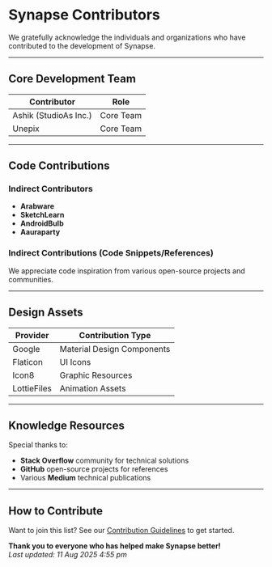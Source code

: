 # Synapse Contributors

We gratefully acknowledge the individuals and organizations who have contributed to the development of Synapse.

---

## Core Development Team

| Contributor       | Role                          |
|-------------------|-------------------------------|
| Ashik (StudioAs Inc.)            | Core Team             |
| Unepix       | Core Team |

---

## Code Contributions

### Indirect Contributors
- **Arabware**  
- **SketchLearn**  
- **AndroidBulb**  
- **Aauraparty**  

### Indirect Contributions (Code Snippets/References)
We appreciate code inspiration from various open-source projects and communities.

---

## Design Assets

| Provider          | Contribution Type            |
|-------------------|------------------------------|
| Google            | Material Design Components   |
| Flaticon          | UI Icons                     |
| Icon8             | Graphic Resources            |
| LottieFiles       | Animation Assets             |

---

## Knowledge Resources

Special thanks to:
- **Stack Overflow** community for technical solutions
- **GitHub** open-source projects for references
- Various **Medium** technical publications

---

## How to Contribute

Want to join this list? See our [Contribution Guidelines](CONTRIBUTING.md) to get started.

**Thank you to everyone who has helped make Synapse better!**  
*Last updated: 11 Aug 2025 4:55 pm*